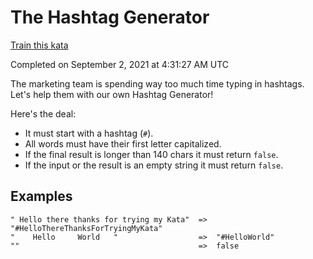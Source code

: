 # The Hashtag Generator

[Train this kata](https://www.codewars.com/kata/52449b062fb80683ec000024)

Completed on September 2, 2021 at 4:31:27 AM UTC

The marketing team is spending way too much time typing in hashtags.   
Let's help them with our own Hashtag Generator!

Here's the deal:

- It must start with a hashtag (`#`).
- All words must have their first letter capitalized.
- If the final result is longer than 140 chars it must return `false`.
- If the input or the result is an empty string it must return `false`.


## Examples

```
" Hello there thanks for trying my Kata"  =>  "#HelloThereThanksForTryingMyKata"
"    Hello     World   "                  =>  "#HelloWorld"
""                                        =>  false
```